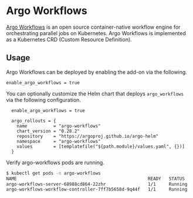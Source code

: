 # Argo Workflows

[Argo Workflows](https://argoproj.github.io/argo-workflows/) is an open source container-native workflow engine for orchestrating parallel jobs on Kubernetes. Argo Workflows is implemented as a Kubernetes CRD (Custom Resource Definition).

## Usage

Argo Workflows can be deployed by enabling the add-on via the following.

```hcl
enable_argo_workflows = true
```

You can optionally customize the Helm chart that deploys `argo_workflows` via the following configuration.

```hcl
  enable_argo_workflows = true

  argo_rollouts = {
    name          = "argo-workflows"
    chart_version = "0.28.2"
    repository    = "https://argoproj.github.io/argo-helm"
    namespace     = "argo-workflows"
    values        = [templatefile("${path.module}/values.yaml", {})]
  }

```

Verify argo-workflows pods are running.

```sh
$ kubectl get pods -n argo-workflows
NAME                                                  READY   STATUS    RESTARTS   AGE
argo-workflows-server-68988cd864-22zhr                1/1     Running   0          6m32s
argo-workflows-workflow-controller-7ff7b5658d-9q44f   1/1     Running   0          6m32s
```